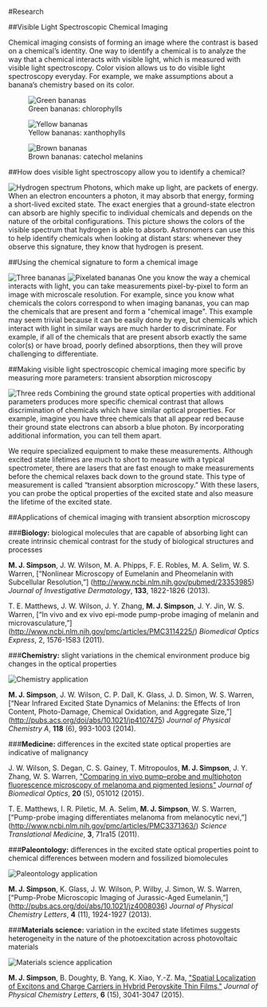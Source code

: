 #Research

##Visible Light Spectroscopic Chemical Imaging

Chemical imaging consists of forming an image where the contrast is based on a chemical’s identity. One way to identify a
chemical is to analyze the way that a chemical interacts with visible light, which is measured with visible light
spectroscopy. Color vision allows us to do visible light spectroscopy everyday. For example, we make assumptions about a
banana’s chemistry based on its color. 

<div class="media">
<figure class="media-left">
    <img alt='Green bananas' src='../images/research/green_banana.png'>
    <figcaption>Green bananas: chlorophylls</figcaption>
</figure>

<figure class="media-left">
    <img alt='Yellow bananas' src='../images/research/yellow_banana.png'>
    <figcaption>Yellow bananas: xanthophylls</figcaption>
</figure>

<figure class="media-left">
    <img alt='Brown bananas' src='../images/research/brown_banana.png'>
    <figcaption>Brown bananas: catechol melanins</figcaption>
</figure>
</div>

##How does visible light spectroscopy allow you to identify a chemical?

![Hydrogen spectrum](research/hydrogen_spectrum.png)
Photons, which make up light, are packets of energy. When an electron encounters a photon, it may absorb that energy, forming
a short-lived excited state. The exact energies that a ground-state electron can absorb are highly specific to individual
chemicals and depends on the nature of the orbital configurations. This picture shows the colors of the visible spectrum that
hydrogen is able to absorb. Astronomers can use this to help identify chemicals when looking at distant stars: whenever they
observe this signature, they know that hydrogen is present.

##Using the chemical signature to form a chemical image

![Three bananas](research/three_bananas.png)
![Pixelated bananas](research/pixelated_bananas.png)
One you know the way a chemical interacts with light, you can take measurements pixel-by-pixel to form an image with
microscale resolution. For example, since you know what chemicals the colors
correspond to when imaging bananas, you can map the chemicals that are present and form a "chemical image". This example may seem trivial because it can be easily done by eye, but chemicals which interact with light in similar ways are much harder to
discriminate. For example, if all of the chemicals that are present absorb exactly the same color(s) or have broad, poorly
defined absorptions, then they will prove challenging to differentiate.

##Making visible light spectroscopic chemical imaging more specific by measuring more parameters: transient absorption microscopy

![Three reds](research/three_reds.png)
Combining the ground state optical properties with additional parameters produces more specific chemical contrast that
allows discrimination of chemicals which have similar optical properties. For example, imagine you have three chemicals that
all appear red because their ground state electrons can absorb a blue photon. By incorporating additional information, you
can tell them apart. 

We require specialized equipment to make these measurements. Although excited state lifetimes are much to short to measure with a typical spectrometer, there are lasers that are fast enough to make measurements before the
chemical relaxes back down to the ground state. This type of measurement is called “transient absorption microscopy.” With
these lasers, you can probe the optical properties of the excited state and also measure the lifetime of the excited state.

##Applications of chemical imaging with transient absorption microscopy

###**Biology:** biological molecules that are capable of absorbing light can create intrinsic chemical contrast for the study of biological structures and processes

**M. J. Simpson**, J. W. Wilson, M. A. Phipps, F. E. Robles, M. A. Selim, W. S. Warren, [“Nonlinear Microscopy of Eumelanin
and Pheomelanin with Subcellular Resolution,”] (http://www.ncbi.nlm.nih.gov/pubmed/23353985) *Journal of Investigative
Dermatology*, **133**, 1822-1826 (2013).

T. E. Matthews, J. W. Wilson, J. Y. Zhang, **M. J. Simpson**, J. Y. Jin, W. S. Warren, [“In vivo and ex vivo epi-mode pump-probe imaging of melanin and microvasculature,”] (http://www.ncbi.nlm.nih.gov/pmc/articles/PMC3114225/) *Biomedical
Optics Express*, 2, 1576-1583 (2011). 

###**Chemistry:** slight variations in the chemical environment produce big changes in the optical properties

![Chemistry application](research/chemistry.gif)

**M. J. Simpson**, J. W. Wilson, C. P. Dall, K. Glass, J. D. Simon, W. S. Warren, [“Near Infrared Excited State Dynamics of
Melanins: the Effects of Iron Content, Photo-Damage, Chemical Oxidation, and Aggregate Size,”]
(http://pubs.acs.org/doi/abs/10.1021/jp4107475) *Journal of Physical Chemistry A*, **118** (6), 993-1003 (2014).

###**Medicine:** differences in the excited state optical properties are indicative of malignancy

J. W. Wilson, S. Degan, C. S. Gainey, T. Mitropoulos, **M. J. Simpson**, J. Y. Zhang, W. S. Warren, ["Comparing in vivo
pump–probe and multiphoton fluorescence microscopy of melanoma and pigmented lesions"](http://biomedicaloptics.spiedigitallibrary.org/article.aspx?articleid=1983980) *Journal of Biomedical Optics*,
**20** (5), 051012 (2015). 

T. E. Matthews, I. R. Piletic, M. A. Selim, **M. J. Simpson**, W. S. Warren, [“Pump-probe imaging differentiates melanoma
from melanocytic nevi,”] (http://www.ncbi.nlm.nih.gov/pmc/articles/PMC3371363/) *Science Translational Medicine*, **3**,
71ra15 (2011).

###**Paleontology:** differences in the excited state optical properties point to chemical differences between modern and fossilized biomolecules

![Paleontology application](research/paleontology.gif)

**M. J. Simpson**, K. Glass, J. W. Wilson, P. Wilby, J. Simon, W. S. Warren, [“Pump-Probe Microscopic Imaging of
Jurassic-Aged Eumelanin,”] (http://pubs.acs.org/doi/abs/10.1021/jz4008036) *Journal of Physical Chemistry Letters*, **4**
(11), 1924-1927 (2013).

###**Materials science:** variation in the excited state lifetimes suggests heterogeneity in the nature of the photoexcitation across photovoltaic materials

![Materials science application](research/materials.gif)

**M. J. Simpson**, B. Doughty, B. Yang, K. Xiao, Y.-Z. Ma, ["Spatial Localization of Excitons and Charge Carriers in Hybrid
Perovskite Thin Films,"](http://pubs.acs.org/doi/abs/10.1021/acs.jpclett.5b01050) *Journal of Physical Chemistry Letters*,
**6** (15), 3041-3047 (2015).

